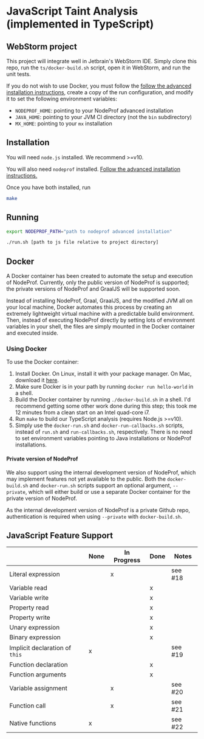 # JavaScript Taint Analysis (implemented in TypeScript)

## WebStorm project

This project will integrate well in Jetbrain's WebStorm IDE. Simply clone this repo, run the `ts/docker-build.sh` script, open it in WebStorm, and run the unit tests.

If you do not wish to use Docker, you must follow the [follow the advanced installation instructions](https://github.com/Haiyang-Sun/nodeprof.js/tree/master/docs/panathon18#advanced-installation---building-nodeprof-and-graalvm-from-source-linux-and-macos), create a copy of the run configuration, and modify it to set the following environment variables:
- `NODEPROF_HOME`: pointing to your NodeProf advanced installation
- `JAVA_HOME`: pointing to your JVM CI directory (not the `bin` subdirectory)
- `MX_HOME`: pointing to your `mx` installation

## Installation

You will need `node.js` installed. We recommend >=v10.

You will also need `nodeprof` installed. [Follow the advanced installation instructions.](https://github.com/Haiyang-Sun/nodeprof.js/tree/master/docs/panathon18#advanced-installation---building-nodeprof-and-graalvm-from-source-linux-and-macos)

Once you have both installed, run

```bash
make
```

## Running

```bash
export NODEPROF_PATH="path to nodeprof advanced installation"

./run.sh [path to js file relative to project directory]
```

## Docker

A Docker container has been created to automate the setup and execution of NodeProf. Currently, only the public version of NodeProf is supported; the private versions of NodeProf and GraalJS will be supported soon.

Instead of installing NodeProf, Graal, GraalJS, and the modified JVM all on your local machine, Docker automates this process by creating an extremely lightweight virtual machine with a predictable build environment. Then, instead of executing NodeProf directly by setting lots of environment variables in your shell, the files are simply mounted in the Docker container and executed inside.

### Using Docker

To use the Docker container:

1. Install Docker. On Linux, install it with your package manager. On Mac, download it [here](https://download.docker.com/mac/stable/Docker.dmg).
2. Make sure Docker is in your path by running `docker run hello-world` in a shell.
3. Build the Docker container by running `./docker-build.sh` in a shell. I'd recommend getting some other work done during this step; this took me 12 minutes from a clean start on an Intel quad-core i7.
4. Run `make` to build our TypeScript analysis (requires Node.js >=v10).
5. Simply use the `docker-run.sh` and `docker-run-callbacks.sh` scripts, instead of `run.sh` and `run-callbacks.sh`, respectively. There is no need to set environment variables pointing to Java installations or NodeProf installations.

#### Private version of NodeProf

We also support using the internal development version of NodeProf, which may implement features not yet available to the public. Both the `docker-build.sh` and `docker-run.sh` scripts support an optional argument, `--private`, which will either build or use a separate Docker container for the private version of NodeProf.

As the internal development version of NodeProf is a private Github repo, authentication is required when using `--private` with `docker-build.sh`.

## JavaScript Feature Support
|                                | None | In Progress | Done | Notes   |
|--------------------------------|------|-------------|------|---------|
| Literal expression             |      | x           |      | see #18 |
| Variable read                  |      |             | x    |         |
| Variable write                 |      |             | x    |         |
| Property read                  |      |             | x    |         |
| Property write                 |      |             | x    |         |
| Unary expression               |      |             | x    |         |
| Binary expression              |      |             | x    |         |
| Implicit declaration of `this` | x    |             |      | see #19 |
| Function declaration           |      |             | x    |         |
| Function arguments             |      |             | x    |         |
| Variable assignment            |      | x           |      | see #20 |
| Function call                  |      | x           |      | see #21 |
| Native functions               | x    |             |      | see #22 |

